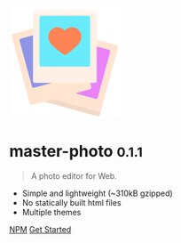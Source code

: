 ![logo](_media/photos.svg)

# master-photo <small>0.1.1</small>

> A photo editor for Web.

- Simple and lightweight (~310kB gzipped)
- No statically built html files
- Multiple themes

[NPM](https://www.npmjs.com/package/master-photo)
[Get Started](#master-photo)